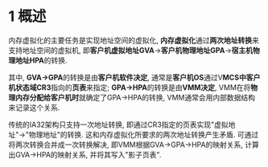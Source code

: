 # 1 概述

内存虚拟化的主要任务是实现地址空间的虚拟化, **内存虚拟化**通过**两次地址转换**来支持地址空间的虚拟机, 即**客户机虚拟地址GVA**→**客户机物理地址GPA**→**宿主机物理地址HPA**的转换. 

其中, **GVA→GPA**的转换是由**客户机软件决定**, 通常是**客户机OS**通过V**MCS中客户机状态域CR3**指向的**页表**来指定; **GPA→HPA**的转换是由**VMM决定**, VMM在将**物理内存分配给客户机时**就确定了GPA→HPA的转换, VMM通常会用内部数据结构来记录这个关系.

传统的IA32架构只支持一次地址转换, 即通过CR3指定的页表实现"虚拟地址"→"物理地址"的转换. 这和内存虚拟化所要求的两次地址转换产生矛盾. 可通过将两次转换合并成一次转换解决, 即VMM根据GVA→GPA→HPA的映射关系, 计算出GVA→HPA的映射关系, 并将其写入"影子页表". 